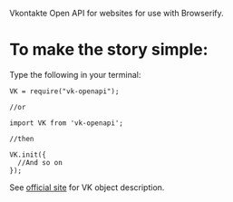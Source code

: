 Vkontakte Open API for websites for use with Browserify.


To make the story simple:
=========================

Type the following in your terminal:

```
VK = require("vk-openapi");

//or

import VK from 'vk-openapi';

//then

VK.init({
  //And so on
});

```

See [official site](https://new.vk.com/dev/openapi) for VK object description.
